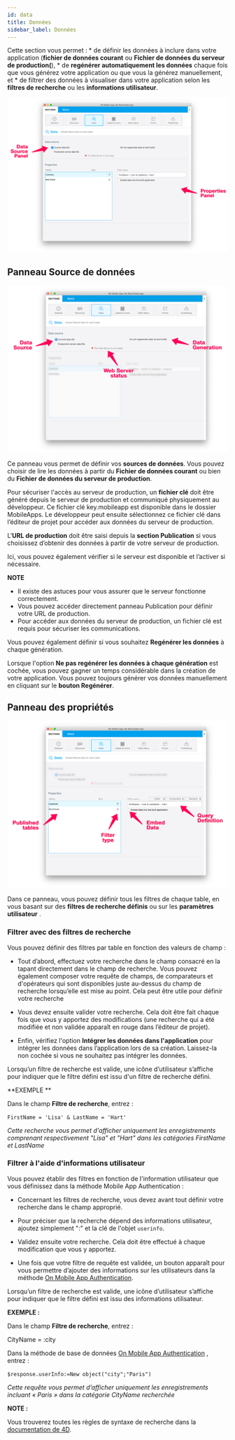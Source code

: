 ```yaml
---
id: data
title: Données
sidebar_label: Données
---
```

Cette section vous permet : * de définir les données à inclure dans votre application (**fichier de données courant** ou **Fichier de données du serveur de production(**), * de **regénérer automatiquement les données** chaque fois que vous générez votre application ou que vous la générez manuellement, et * de filtrer des données à visualiser dans votre application selon les **filtres de recherche** ou les **informations utilisateur**.

![Data section](assets/project-editor/Data-tab-4D-for-iOS.png)

## Panneau Source de données

![Data section](assets/project-editor/Data-source-panel-4D-for-iOS.png)

Ce panneau vous permet de définir vos **sources de données**. Vous pouvez choisir de lire les données à partir du **Fichier de données courant** ou bien du **Fichier de données du serveur de production**.

Pour sécuriser l'accès au serveur de production, un **fichier clé** doit être généré depuis le serveur de production et communiqué physiquement au développeur. Ce fichier clé key.mobileapp est disponible dans le dossier MobileApps. Le développeur peut ensuite sélectionnez ce fichier clé dans l’éditeur de projet pour accéder aux données du serveur de production.

L'**URL de production** doit être saisi depuis la **section Publication** si vous choisissez d’obtenir des données à partir de votre serveur de production.

Ici, vous pouvez également vérifier si le serveur est disponible et l’activer si nécessaire.<div class = "tips"> 

**NOTE**

* Il existe des astuces pour vous assurer que le serveur fonctionne correctement.
* Vous pouvez accéder directement panneau Publication pour définir votre URL de production.
* Pour accéder aux données du serveur de production, un fichier clé est requis pour sécuriser les communications.</div> 

Vous pouvez également définir si vous souhaitez **Regénérer les données** à chaque génération.

Lorsque l'option **Ne pas regénérer les données à chaque génération** est cochée, vous pouvez gagner un temps considérable dans la création de votre application. Vous pouvez toujours générer vos données manuellement en cliquant sur le **bouton Regénérer**.

## Panneau des propriétés

![Data section](assets/project-editor/Properties-Panel-4D-for-iOS.png)

Dans ce panneau, vous pouvez définir tous les filtres de chaque table, en vous basant sur des **filtres de recherche définis** ou sur les **paramètres utilisateur** .

### Filtrer avec des filtres de recherche

Vous pouvez définir des filtres par table en fonction des valeurs de champ :

* Tout d’abord, effectuez votre recherche dans le champ consacré en la tapant directement dans le champ de recherche. Vous pouvez également composer votre requête de champs, de comparateurs et d'opérateurs qui sont disponibles juste au-dessus du champ de recherche lorsqu’elle est mise au point. Cela peut être utile pour définir votre recherche

* Vous devez ensuite valider votre recherche. Cela doit être fait chaque fois que vous y apportez des modifications (une recherche qui a été modifiée et non validée apparaît en rouge dans l’éditeur de projet).

* Enfin, vérifiez l'option **Intégrer les données dans l'application** pour intégrer les données dans l’application lors de sa création. Laissez-la non cochée si vous ne souhaitez pas intégrer les données.

Lorsqu’un filtre de recherche est valide, une icône d’utilisateur s’affiche pour indiquer que le filtre défini est issu d'un filtre de recherche défini.<div class = "tips"> 

**EXEMPLE **

Dans le champ **Filtre de recherche**, entrez :

    FirstName = 'Lisa' & LastName = 'Hart'

*Cette recherche vous permet d'afficher uniquement les enregistrements comprenant respectivement "Lisa" et "Hart" dans les catégories FirstName et LastName*</div> 

### Filtrer à l'aide d'informations utilisateur

Vous pouvez établir des filtres en fonction de l'information utilisateur que vous définissez dans la méthode Mobile App Authentication :

* Concernant les filtres de recherche, vous devez avant tout définir votre recherche dans le champ approprié.

* Pour préciser que la recherche dépend des informations utilisateur, ajoutez simplement ":" et la clé de l'objet `userinfo`.

* Validez ensuite votre recherche. Cela doit être effectué à chaque modification que vous y apportez.

* Une fois que votre filtre de requête est validée, un bouton apparaît pour vous permettre d’ajouter des informations sur les utilisateurs dans la méthode [On Mobile App Authentication](http://doc.4d.com/4Dv17R3/4D/17-R3/On-Mobile-App-Authentication-database-method.301-3906587.en.html).

Lorsqu’un filtre de recherche est valide, une icône d’utilisateur s’affiche pour indiquer que le filtre défini est issu des informations utilisateur.<div class = "tips"> 

**EXEMPLE :**

Dans le champ **Filtre de recherche**, entrez :

CityName = :city

Dans la méthode de base de données [On Mobile App Authentication](http://doc.4d.com/4Dv17R3/4D/17-R3/On-Mobile-App-Authentication-database-method.301-3906587.en.html) , entrez :

    $response.userInfo:=New object("city";"Paris")

*Cette requête vous permet d’afficher uniquement les enregistrements incluant « Paris » dans la catégorie CityName recherchée*</div> <div class = "tips"> 

**NOTE :**

Vous trouverez toutes les règles de syntaxe de recherche dans la [documentation de 4D](http://livedoc.4d.com/4D-Language-Reference-17-R3/ORDA-DataClass/dataClassquery.301-3907505.en.html).</div>